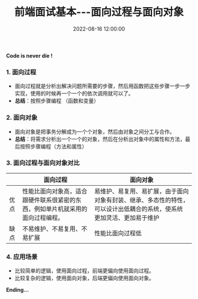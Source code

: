 ﻿---
title: 前端面试基本---面向过程与面向对象
type: 'tags'
tags: ['面向过程', 'Web', '面向对象', 'JavaScript']
categories: ['Web']
date: 2022-08-16 12:00:00
---

**Code is never die !**

### 1. 面向过程

- 面向过程就是分析出解决问题所需要的步骤，然后用函数把这些步骤一步一步实现，使用的时候再一个一个的依次调用就可以了。
- **总结**：按照步骤编程 （函数和变量）

### 2. 面向对象

- 面向对象是把事务分解成为一个个对象，然后由对象之间分工与合作。
- **总结**：将需求分析出一个一个的对象，然后在分析出对象中的属性和方法，最后按照步骤编程（方法和属性）

### 3. 面向过程与面向对象对比

|      | 面向过程                                                                       | 面向对象                                                                                                              |
| ---- | ------------------------------------------------------------------------------ | --------------------------------------------------------------------------------------------------------------------- |
| 优点 | 性能比面向对象高，适合跟硬件联系很紧密的东西，例如单片机就采用的面向过程编程。 | 易维护、易复用、易扩展，由于面向对象有封装、继承、多态性的特性，可以设计出低耦合的系统，使系统 更加灵活、更加易于维护 |
| 缺点 | 不易维护、不易复用、不易扩展                                                   | 性能比面向过程低                                                                                                      |

### 4. 应用场景

- 比较简单的逻辑，使用面向过程，前端更偏向使用面向过程。
- 比较复杂的逻辑，使用面向对象，后端更偏向使用面向对象。

**Ending...**
